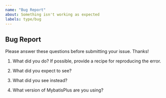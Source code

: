 ```yaml
---
name: "Bug Report"
about: Something isn't working as expected
labels: type/bug
---
```


## Bug Report

Please answer these questions before submitting your issue. Thanks!

1. What did you do?
If possible, provide a recipe for reproducing the error.


2. What did you expect to see?



3. What did you see instead?



4. What version of MybatisPlus are you using?

